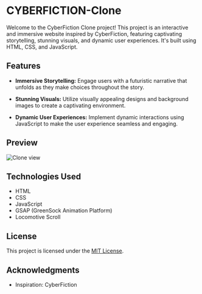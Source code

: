 # CYBERFICTION-Clone

Welcome to the CyberFiction Clone project! This project is an interactive and immersive website inspired by CyberFiction, featuring captivating storytelling, stunning visuals, and dynamic user experiences. It's built using HTML, CSS, and JavaScript.

## Features

- **Immersive Storytelling:** Engage users with a futuristic narrative that unfolds as they make choices throughout the story.

- **Stunning Visuals:** Utilize visually appealing designs and background images to create a captivating environment.

- **Dynamic User Experiences:** Implement dynamic interactions using JavaScript to make the user experience seamless and engaging.


## Preview
![Clone view](https://miro.medium.com/v2/resize:fit:1100/format:webp/1*bxkjivUKozCTnTtsUOq2nQ.png)

## Technologies Used

- HTML
- CSS
- JavaScript
- GSAP (GreenSock Animation Platform)
- Locomotive Scroll



## License

This project is licensed under the [MIT License](LICENSE).

## Acknowledgments

- Inspiration: CyberFiction

